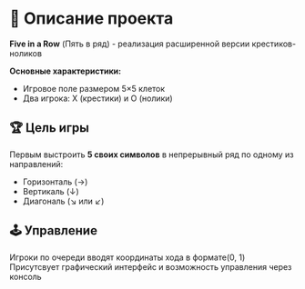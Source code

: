 # 🎯 Описание проекта

**Five in a Row** (Пять в ряд) - реализация расширенной версии крестиков-ноликов

**Основные характеристики:**
- Игровое поле размером 5×5 клеток
- Два игрока: X (крестики) и O (нолики)

## 🏆 Цель игры
Первым выстроить **5 своих символов** в непрерывный ряд по одному из направлений:
- Горизонталь (→)
- Вертикаль (↓)
- Диагональ (↘ или ↙)


## 🕹 Управление
Игроки по очереди вводят координаты хода в формате(0, 1)
Присутсвует графический интерфейс и возможность управления через консоль
